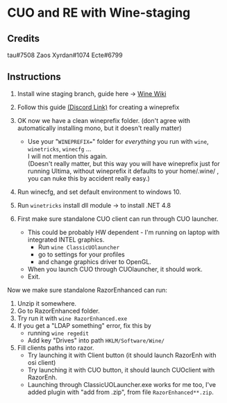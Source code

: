 # CUO and RE with Wine-staging #

## Credits

tau#7508
Zaos Xyrdan#1074
Ecte#6799

## Instructions

1. Install wine staging branch, guide here -> [Wine Wiki](https://wiki.winehq.org/Download)

2. Follow this guide
[(Discord Link)](https://discord.com/channels/292282788311203841/866766902839869480/958734508381855786)
for creating a wineprefix

3. OK now we have a clean wineprefix folder. (don't agree with automatically installing mono, but it doesn't really matter)
    * Use your "`WINEPREFIX=`" folder for *everything* you run with `wine`, `winetricks`, `winecfg` ...  
I will not mention this again.  
(Doesn't really matter, but this way you will have wineprefix just for running Ultima, without wineprefix it defaults to your home/.wine/ , you can nuke this by accident really easy.)

4. Run winecfg, and set default environment to windows 10.

5. Run `winetricks` install dll module -> to install .NET 4.8

6. First make sure standalone CUO client can run through CUO launcher.
    * This could be probably HW dependent -
I'm running on laptop with integrated INTEL graphics.  
        * Run `wine ClassicUOlauncher`
        * go to settings for your profiles
        * and change graphics driver to OpenGL.
    * When you launch CUO through CUOlauncher, it should work.
    * Exit.

Now we make sure standalone RazorEnhanced can run:

1. Unzip it somewhere.
2. Go to RazorEnhanced folder.
3. Try run it with `wine RazorEnhanced.exe`
4. If you get a "LDAP something" error,
fix this by
    * running `wine regedit`
    * Add key "Drives" into path `HKLM/Software/Wine/`
5. Fill clients paths into razor.
    * Try launching it with Client button (it should launch RazorEnh with osi client)
    * Try launching it with CUO button, it should launch CUOclient with RazorEnh.
    * Launching through ClassicUOLauncher.exe works for me too, I've added plugin with "add from .zip", from file `RazorEnhanced**.zip`.
